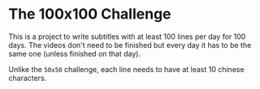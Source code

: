 # The 100x100 Challenge

This is a project to write subtitles with at least 100 lines per day for 100
days. The videos don't need to be finished but every day it has to be the same
one (unless finished on that day).

Unlike the `50x50` challenge, each line needs to have at least 10 chinese
characters.
